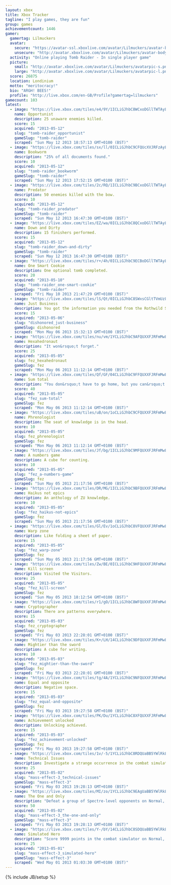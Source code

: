 ```yaml
---
layout: xbox
title: Xbox Tracker
tagline: "I play games, they are fun"
group: games
achievementcount: 1446
gamer: 
  gamertag: Lilmuckers
  avatar: 
    secure: "https://avatar-ssl.xboxlive.com/avatar/Lilmuckers/avatar-body.png"
    unsecure: "http://avatar.xboxlive.com/avatar/Lilmuckers/avatar-body.png"
  activity: "Online playing Tomb Raider - In single player game"
  picture: 
    small: "http://avatar.xboxlive.com/avatar/Lilmuckers/avatarpic-s.png"
    large: "http://avatar.xboxlive.com/avatar/Lilmuckers/avatarpic-l.png"
  score: 26875
  location: Londinium
  motto: "meritocracy!"
  bio: "ARGH! BEES!"
  profile: "http://live.xbox.com/en-GB/Profile?gamertag=lilmuckers"
gamecount: 103
latest: 
  - image: "https://live.xbox.com/tiles/e4/9Y/1ICLiGJhbC8WCxoDGllTWTAyL2FjaC8wLzFiAAAAAOfn5-t3j2c=.jpg"
    name: Opportunist
    description: 25 unaware enemies killed.
    score: 15
    acquired: "2013-05-12"
    slug: "tomb-raider_opportunist"
    gameSlug: "tomb-raider"
    scraped: "Sun May 12 2013 18:57:13 GMT+0100 (BST)"
  - image: "https://live.xbox.com/tiles/sx/ll/0ICLiGJhbC9CFQUcXVJRFzAyL2FjaC8wLzYAAAAA5+fn-0oZqA==.jpg"
    name: Bookworm
    description: "25% of all documents found."
    score: 10
    acquired: "2013-05-12"
    slug: "tomb-raider_bookworm"
    gameSlug: "tomb-raider"
    scraped: "Sun May 12 2013 17:52:15 GMT+0100 (BST)"
  - image: "https://live.xbox.com/tiles/2c/RQ/1ICLiGJhbC9BCxoDGllTWTAyL2FjaC8wLzE1AAAAAOfn5-t-xMU=.jpg"
    name: Predator
    description: 50 enemies killed with the bow.
    score: 10
    acquired: "2013-05-12"
    slug: "tomb-raider_predator"
    gameSlug: "tomb-raider"
    scraped: "Sun May 12 2013 16:47:30 GMT+0100 (BST)"
  - image: "https://live.xbox.com/tiles/EZ/wa/0ICLiGJhbC8QCxoDGllTWTAyL2FjaC8wLzFkAAAAAOfn5-81nA0=.jpg"
    name: Down and Dirty
    description: 15 finishers performed.
    score: 15
    acquired: "2013-05-12"
    slug: "tomb-raider_down-and-dirty"
    gameSlug: "tomb-raider"
    scraped: "Sun May 12 2013 16:47:30 GMT+0100 (BST)"
  - image: "https://live.xbox.com/tiles/r+/4h/0ICLiGJhbC9ECBoDGllTWTAyL2FjaC8wLzIwAAAAAOfn5-8O7rM=.jpg"
    name: One Smart Cookie
    description: One optional tomb completed.
    score: 20
    acquired: "2013-05-10"
    slug: "tomb-raider_one-smart-cookie"
    gameSlug: "tomb-raider"
    scraped: "Fri May 10 2013 21:47:29 GMT+0100 (BST)"
  - image: "https://live.xbox.com/tiles/lS/Qt/0ICLiGJhbC8SWxsCGltTVmUzL2FjaC8wL2FmAAAAAOfn5-8CJIk=.jpg"
    name: Just Business
    description: You got the information you needed from the Rothwild Slaughterhouse
    score: 15
    acquired: "2013-05-06"
    slug: "dishonored_just-business"
    gameSlug: dishonored
    scraped: "Mon May 06 2013 15:32:13 GMT+0100 (BST)"
  - image: "https://live.xbox.com/tiles/nu/vm/1YCLiGJhbC9AFQUXXFJRFmMwL2FjaC8wLzQAAAAA5+fn+snrhQ==.jpg"
    name: Hexahedronaut
    description: "It won&rsquo;t forget."
    score: 25
    acquired: "2013-05-05"
    slug: fez_hexahedronaut
    gameSlug: fez
    scraped: "Mon May 06 2013 11:12:14 GMT+0100 (BST)"
  - image: "https://live.xbox.com/tiles/Qf/GF/04CLiGJhbC9FFQUXXFJRFmMwL2FjaC8wLzEAAAAA5+fn-KrxWg==.jpg"
    name: Sum total
    description: "You don&rsquo;t have to go home, but you can&rsquo;t stay here. Okay, you can stay here."
    score: 40
    acquired: "2013-05-05"
    slug: "fez_sum-total"
    gameSlug: fez
    scraped: "Mon May 06 2013 11:12:14 GMT+0100 (BST)"
  - image: "https://live.xbox.com/tiles/uB/on/1oCLiGJhbC9CFQUXXFJRFmMwL2FjaC8wLzYAAAAA5+fn+Qgaow==.jpg"
    name: Phrenologist
    description: The seat of knowledge is in the head.
    score: 10
    acquired: "2013-05-05"
    slug: fez_phrenologist
    gameSlug: fez
    scraped: "Mon May 06 2013 11:12:14 GMT+0100 (BST)"
  - image: "https://live.xbox.com/tiles/Jf/bg/1ICLiGJhbC9MFQUXXFJRFmMwL2FjaC8wLzgAAAAA5+fn+8-2Pg==.jpg"
    name: A numbers game
    description: A cube for counting.
    score: 10
    acquired: "2013-05-05"
    slug: "fez_a-numbers-game"
    gameSlug: fez
    scraped: "Sun May 05 2013 21:17:56 GMT+0100 (BST)"
  - image: "https://live.xbox.com/tiles/DR/MG/1ICLiGJhbC9BFQUXXFJRFmMwL2FjaC8wLzUAAAAA5+fn+ykTFg==.jpg"
    name: Haikus not epics
    description: An anthology of ZU knowledge.
    score: 10
    acquired: "2013-05-05"
    slug: "fez_haikus-not-epics"
    gameSlug: fez
    scraped: "Sun May 05 2013 21:17:56 GMT+0100 (BST)"
  - image: "https://live.xbox.com/tiles/Gl/Ev/1oCLiGJhbC8VFQUXXFJRFmMwL2FjaC8wL2EAAAAA5+fn+QBRAQ==.jpg"
    name: Warp zone
    description: Like folding a sheet of paper.
    score: 15
    acquired: "2013-05-05"
    slug: "fez_warp-zone"
    gameSlug: fez
    scraped: "Sun May 05 2013 21:17:56 GMT+0100 (BST)"
  - image: "https://live.xbox.com/tiles/Zw/BE/0ICLiGJhbC9HFQUXXFJRFmMwL2FjaC8wLzMAAAAA5+fn-2sAfA==.jpg"
    name: Kill screen
    description: Visited the Visitors.
    score: 25
    acquired: "2013-05-05"
    slug: "fez_kill-screen"
    gameSlug: fez
    scraped: "Sun May 05 2013 18:12:54 GMT+0100 (BST)"
  - image: "https://live.xbox.com/tiles/r1/gO/1ICLiGJhbC8WFQUXXFJRFmMwL2FjaC8wL2IAAAAA5+fn+yFYtA==.jpg"
    name: Cryptographer
    description: There are patterns everywhere.
    score: 15
    acquired: "2013-05-03"
    slug: fez_cryptographer
    gameSlug: fez
    scraped: "Fri May 03 2013 22:28:01 GMT+0100 (BST)"
  - image: "https://live.xbox.com/tiles/K+/LH/14CLiGJhbC9DFQUXXFJRFmMwL2FjaC8wLzcAAAAA5+fn+OjiMA==.jpg"
    name: Mightier than the sword
    description: A cube for writing.
    score: 10
    acquired: "2013-05-03"
    slug: "fez_mightier-than-the-sword"
    gameSlug: fez
    scraped: "Fri May 03 2013 22:28:01 GMT+0100 (BST)"
  - image: "https://live.xbox.com/tiles/tg/4A/1YCLiGJhbC9NFQUXXFJRFmMwL2FjaC8wLzkAAAAA5+fn+i8OrQ==.jpg"
    name: Equal and opposite
    description: Negative space.
    score: 15
    acquired: "2013-05-03"
    slug: "fez_equal-and-opposite"
    gameSlug: fez
    scraped: "Fri May 03 2013 19:27:58 GMT+0100 (BST)"
  - image: "https://live.xbox.com/tiles/PK/Du/1YCLiGJhbC8XFQUXXFJRFmMwL2FjaC8wL2MAAAAA5+fn+sGgJw==.jpg"
    name: Achievement unlocked
    description: Unlocking achieved.
    score: 15
    acquired: "2013-05-03"
    slug: "fez_achievement-unlocked"
    gameSlug: fez
    scraped: "Fri May 03 2013 19:27:58 GMT+0100 (BST)"
  - image: "https://live.xbox.com/tiles/1v/-5/1YCLiGJhbC8RDQUaBB5YWlRkL2FjaC8wLzE3ZQAAAADn5+f61v-L.jpg"
    name: Technical Issues
    description: Investigate a strange occurrence in the combat simulator.
    score: 25
    acquired: "2013-05-02"
    slug: "mass-effect-3_technical-issues"
    gameSlug: "mass-effect-3"
    scraped: "Fri May 03 2013 19:28:13 GMT+0100 (BST)"
  - image: "https://live.xbox.com/tiles/MI/zo/1YCLiGJhbC9EAgUaBB5YWlRkL2FjaC8wLzE4MAAAAADn5+f6x4wt.jpg"
    name: The One and Only
    description: "Defeat a group of Spectre-level opponents on Normal, Hardcore, or Insanity."
    score: 50
    acquired: "2013-05-02"
    slug: "mass-effect-3_the-one-and-only"
    gameSlug: "mass-effect-3"
    scraped: "Fri May 03 2013 19:28:13 GMT+0100 (BST)"
  - image: "https://live.xbox.com/tiles/Y-/bY/14CLiGJhbC8SDQUaBB5YWlRkL2FjaC8wLzE3ZgAAAADn5+f49-Z+.jpg"
    name: Simulated Hero
    description: "Score 9999 points in the combat simulator on Normal, Hardcore, or Insanity."
    score: 25
    acquired: "2013-05-01"
    slug: "mass-effect-3_simulated-hero"
    gameSlug: "mass-effect-3"
    scraped: "Wed May 01 2013 01:03:30 GMT+0100 (BST)"
---
```

{% include JB/setup %}
